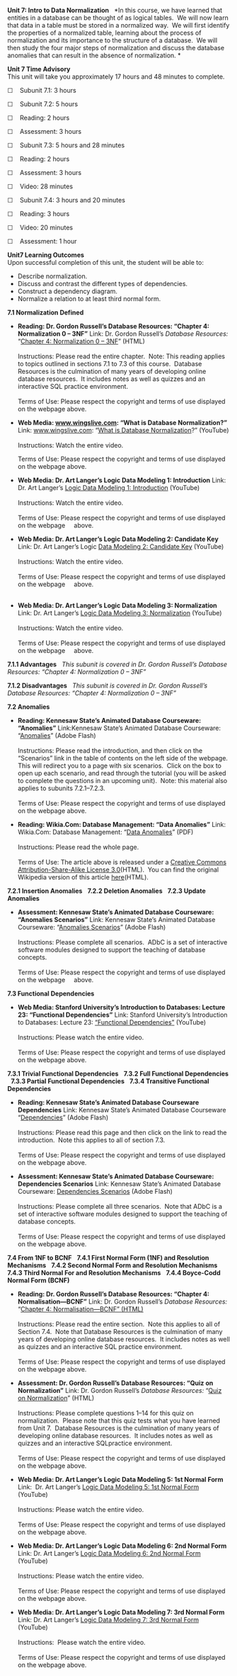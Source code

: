 **Unit 7: Intro to Data Normalization** <span id="7"></span> 
*In this course, we have learned that entities in a database can be
thought of as logical tables.  We will now learn that data in a table
must be stored in a normalized way.  We will first identify the
properties of a normalized table, learning about the process of
normalization and its importance to the structure of a database.  We
will then study the four major steps of normalization and discuss the
database anomalies that can result in the absence of normalization. *

**Unit 7 Time Advisory**  
This unit will take you approximately 17 hours and 48 minutes to
complete.  
  
 ☐    Subunit 7.1: 3 hours  
  
 ☐    Subunit 7.2: 5 hours  
  
☐    Reading: 2 hours  
  
 ☐    Assessment: 3 hours

☐    Subunit 7.3: 5 hours and 28 minutes  
  
☐    Reading: 2 hours  
  
 ☐    Assessment: 3 hours  
  
 ☐    Video: 28 minutes

☐    Subunit 7.4: 3 hours and 20 minutes  
  
☐    Reading: 3 hours  
  
 ☐    Video: 20 minutes

☐    Assessment: 1 hour

**Unit7 Learning Outcomes**  
Upon successful completion of this unit, the student will be able to:
-   Describe normalization.
-   Discuss and contrast the different types of dependencies.
-   Construct a dependency diagram.
-   Normalize a relation to at least third normal form.

**7.1 Normalization Defined** <span id="7.1"></span> 
-   **Reading: Dr. Gordon Russell’s Database Resources: “Chapter 4:
    Normalization 0 – 3NF”**
    Link: Dr. Gordon Russell’s *Database Resources:* “[Chapter 4:
    Normalization 0 –
    3NF](http://db.grussell.org/section008.html#_Toc67114443)” (HTML)  
        
     Instructions: Please read the entire chapter.  Note: This reading
    applies to topics outlined in sections 7.1 to 7.3 of this course. 
    Database Resources is the culmination of many years of developing
    online database resources.  It includes notes as well as quizzes and
    an interactive SQL practice environment.  
                  
     Terms of Use: Please respect the copyright and terms of use
    displayed on the webpage above.

-   **Web Media: www.wingslive.com: “What is Database Normalization?”**
    Link: www.wingslive.com: “[What is Database
    Normalization](http://www.youtube.com/watch?v=FZs-Qdf-Sxg)?”
    (YouTube)  
        
     Instructions: Watch the entire video.  
      
     Terms of Use: Please respect the copyright and terms of use
    displayed on the webpage above.

-   **Web Media: Dr. Art Langer’s Logic Data Modeling 1: Introduction**
    Link: Dr. Art Langer’s [Logic Data Modeling 1:
    Introduction](http://www.youtube.com/watch?v=IiVq8M5DBkk&feature=mfu_in_order&list=UL) (YouTube)  
        
     Instructions: Watch the entire video.  
        
     Terms of Use: Please respect the copyright and terms of use
    displayed on the webpage     above.

-   **Web Media: Dr. Art Langer’s Logic Data Modeling 2: Candidate Key**
    Link: Dr. Art Langer’s Logic [Data Modeling 2: Candidate
    Key](http://www.youtube.com/watch?v=BGMwuOtRfqU&feature=mfu_in_order&list=UL)
    (YouTube)  
        
     Instructions: Watch the entire video.  
        
     Terms of Use: Please respect the copyright and terms of use
    displayed on the webpage     above.  
      

-   **Web Media: Dr. Art Langer’s Logic Data Modeling 3: Normalization**
    Link: Dr. Art Langer’s [Logic Data Modeling 3:
    Normalization](http://www.youtube.com/watch?v=ZiB-BKCzS_I&feature=mfu_in_order&list=UL) (YouTube)  
        
     Instructions: Watch the entire video.  
        
     Terms of Use: Please respect the copyright and terms of use
    displayed on the webpage     above.

**7.1.1 Advantages** <span id="7.1.1"></span> 
*This subunit is covered in Dr. Gordon Russell’s Database Resources:
“Chapter 4: Normalization 0 – 3NF”*

**7.1.2 Disadvantages** <span id="7.1.2"></span> 
*This subunit is covered in Dr. Gordon Russell’s Database Resources:
“Chapter 4: Normalization 0 – 3NF”*

**7.2 Anomalies** <span id="7.2"></span> 
-   **Reading: Kennesaw State’s Animated Database Courseware:
    “Anomalies”**
    Link:Kennesaw State’s Animated Database Courseware:
    “[Anomalies](http://adbc.kennesaw.edu/index.php?mainmenu=db&submenu=anomalies)”
    (Adobe Flash)  
        
     Instructions: Please read the introduction, and then click on the
    “Scenarios” link in the table of contents on the left side of the
    webpage.  This will redirect you to a page with six scenarios. 
    Click on the box to open up each scenario, and read through the
    tutorial (you will be asked to complete the questions in an upcoming
    unit).  Note: this material also applies to subunits 7.2.1–7.2.3.  
        
     Terms of Use: Please respect the copyright and terms of use
    displayed on the webpage above.

-   **Reading: Wikia.Com: Database Management: “Data Anomalies”**
    Link: Wikia.Com: Database Management: “[Data
    Anomalies](http://www.saylor.org/site/wp-content/uploads/2011/09/CS403-7.s-Data-Anomalies.pdf)”
    (PDF)  
                  
     Instructions: Please read the whole page.  
        
     Terms of Use: The article above is released under a [Creative
    Commons Attribution-Share-Alike License
    3.0](http://creativecommons.org/licenses/by-sa/3.0/)(HTML).  You can
    find the original Wikipedia version of this article
    [here](http://databasemanagement.wikia.com/wiki/Category:Data_Anomalies)(HTML).

**7.2.1 Insertion Anomalies** <span id="7.2.1"></span> 
**7.2.2 Deletion Anomalies** <span id="7.2.2"></span> 
**7.2.3 Update Anomalies** <span id="7.2.3"></span> 
-   **Assessment: Kennesaw State’s Animated Database Courseware:
    “Anomalies Scenarios”**
    Link: Kennesaw State’s Animated Database Courseware: “[Anomalies
    Scenarios](http://adbc.kennesaw.edu/index.php?mainmenu=db&submenu=anomalies)”
    (Adobe Flash)  
        
     Instructions: Please complete all scenarios.  ADbC is a set of
    interactive software modules designed to support the teaching of
    database concepts.  
        
     Terms of Use: Please respect the copyright and terms of use
    displayed on the webpage     above. 

**7.3 Functional Dependencies** <span id="7.3"></span> 
-   **Web Media: Stanford University’s Introduction to Databases:
    Lecture 23: “Functional Dependencies”**
    Link: Stanford University’s Introduction to Databases: Lecture 23:
    [“Functional
    Dependencies](http://www.youtube.com/watch?v=Mkm1h5AtsXI)[”](http://www.youtube.com/watch?v=Mkm1h5AtsXI)
    (YouTube)  
        
     Instructions: Please watch the entire video.   
        
     Terms of Use: Please respect the copyright and terms of use
    displayed on the webpage above.

**7.3.1 Trivial Functional Dependencies** <span id="7.3.1"></span> 
**7.3.2 Full Functional Dependencies** <span id="7.3.2"></span> 
**7.3.3 Partial Functional Dependencies** <span id="7.3.3"></span> 
**7.3.4 Transitive Functional Dependencies** <span id="7.3.4"></span> 
-   **Reading: Kennesaw State’s Animated Database Courseware
    Dependencies**
    Link: Kennesaw State’s Animated Database Courseware
    “[Dependencies](http://adbc.kennesaw.edu/index.php?mainmenu=db&submenu=fd)”
    (Adobe Flash)  
        
     Instructions: Please read this page and then click on the link to
    read the introduction.  Note this applies to all of section 7.3.  
        
     Terms of Use: Please respect the copyright and terms of use
    displayed on the webpage above.

-   **Assessment: Kennesaw State’s Animated Database Courseware:
    Dependencies Scenarios**
    Link: Kennesaw State’s Animated Database Courseware: [Dependencies
    Scenarios](http://adbc.kennesaw.edu/index.php?mainmenu=db&submenu=fd)
    (Adobe Flash)  
        
     Instructions: Please complete all three scenarios.  Note that ADbC
    is a set of interactive software modules designed to support the
    teaching of database concepts.  
        
     Terms of Use: Please respect the copyright and terms of use
    displayed on the webpage above.

**7.4 From 1NF to BCNF** <span id="7.4"></span> 
**7.4.1 First Normal Form (1NF) and Resolution Mechanisms** <span
id="7.4.1"></span> 
**7.4.2 Second Normal Form and Resolution Mechanisms** <span
id="7.4.2"></span> 
**7.4.3 Third Normal For and Resolution Mechanisms** <span
id="7.4.3"></span> 
**7.4.4 Boyce-Codd Normal Form (BCNF)** <span id="7.4.4"></span> 
-   **Reading: Dr. Gordon Russell’s Database Resources: “Chapter 4:
    Normalisation—BCNF”**
    Link: Dr. Gordon Russell’s *Database Resources:* “[Chapter 4:
    Normalisation—BCNF”
    (HTML)](http://db.grussell.org/section009.html)  
        
     Instructions: Please read the entire section.  Note this applies to
    all of Section 7.4.  Note that Database Resources is the culmination
    of many years of developing online database resources.  It includes
    notes as well as quizzes and an interactive SQL practice
    environment.    
                  
     Terms of Use: Please respect the copyright and terms of use
    displayed on the webpage above.

-   **Assessment: Dr. Gordon Russell’s Database Resources: “Quiz on
    Normalization”**
    Link: Dr. Gordon Russell’s *Database Resources:* “[Quiz on
    Normalization](http://db.grussell.org/mc/q1.html)” (HTML)  
        
     Instructions: Please complete questions 1–14 for this quiz on
    normalization.  Please note that this quiz tests what you have
    learned from Unit 7.  Database Resources is the culmination of many
    years of developing online database resources.  It includes notes as
    well as quizzes and an interactive SQLpractice
    environment.            
                  
     Terms of Use: Please respect the copyright and terms of use
    displayed on the webpage above.

-   **Web Media: Dr. Art Langer’s Logic Data Modeling 5: 1st Normal
    Form**
    Link:  Dr. Art Langer’s [Logic Data Modeling 5: 1st Normal
    Form](http://www.youtube.com/watch?v=q3Wg2fZENK0&feature=related)
    (YouTube)  
                              
     Instructions: Please watch the entire video.  
        
     Terms of Use: Please respect the copyright and terms of use
    displayed on the webpage above.

-   **Web Media: Dr. Art Langer’s Logic Data Modeling 6: 2nd Normal
    Form**
    Link: Dr. Art Langer’s [Logic Data Modeling 6: 2nd Normal
    Form](http://www.youtube.com/watch?v=vji0pfliHZI&feature=mfu_in_order&list=UL)
    (YouTube)  
                              
     Instructions: Please watch the entire video.  
        
     Terms of Use: Please respect the copyright and terms of use
    displayed on the webpage above.

-   **Web Media: Dr. Art Langer’s Logic Data Modeling 7: 3rd Normal
    Form**
    Link: Dr. Art Langer’s [Logic Data Modeling 7: 3rd Normal
    Form](http://www.youtube.com/watch?v=HH-QR7t-kMo&feature=mfu_in_order&list=UL)
    (YouTube)  
                              
     Instructions:  Please watch the entire video.  
        
     Terms of Use: Please respect the copyright and terms of use
    displayed on the webpage above.


